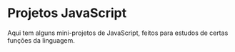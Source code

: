 # Projetos JavaScript
 
<p>Aqui tem alguns mini-projetos de JavaScript, feitos para estudos de certas funções da linguagem.</p>
